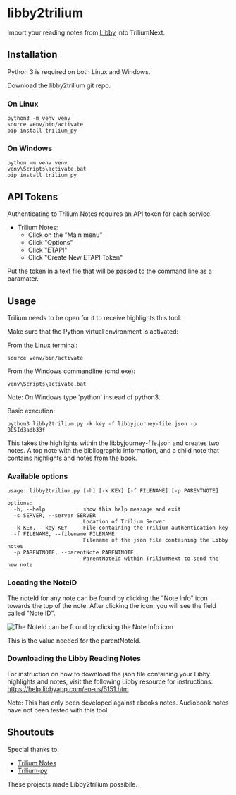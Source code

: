 # libby2trilium
Import your reading notes from [Libby](https://libbyapp.com) into TriliumNext.

## Installation

Python 3 is required on both Linux and Windows.

Download the libby2trilium git repo. 

### On Linux

 ``` 
python3 -m venv venv
source venv/bin/activate
pip install trilium_py
 ``` 

### On Windows

 ``` 
python -m venv venv
venv\Scripts\activate.bat
pip install trilium_py
 ``` 

## API Tokens
Authenticating to Trilium Notes requires an API token for each service. 

- Trilium Notes:
  - Click on the "Main menu"
  - Click "Options"
  - Click "ETAPI"
  - Click "Create New ETAPI Token"

Put the token in a text file that will be passed to the command line as a paramater. 

## Usage
Trilium needs to be open for it to receive highlights this tool.

Make sure that the Python virtual environment is activated:

From the Linux terminal:

```source venv/bin/activate```

From the Windows commandline (cmd.exe):

```venv\Scripts\activate.bat```

Note: On Windows type 'python' instead of python3.

Basic execution:

```python3 libby2trilium.py -k key -f libbyjourney-file.json -p BE5Id3adb33f```

This takes the highlights within the libbyjourney-file.json and creates two notes. A top note with the bibliographic information, and a child note that contains highlights and notes from the book. 

### Available options
```
usage: libby2trilium.py [-h] [-k KEY] [-f FILENAME] [-p PARENTNOTE]

options:
  -h, --help            show this help message and exit
  -s SERVER, --server SERVER
                        Location of Trilium Server
  -k KEY, --key KEY     File containing the Trilium authentication key
  -f FILENAME, --filename FILENAME
                        Filename of the json file containing the Libby notes
  -p PARENTNOTE, --parentNote PARENTNOTE
                        ParentNoteId within TriliumNext to send the new note
```
### Locating the NoteID
The noteId for any note can be found by clicking the "Note Info" icon towards the top of the note. After clicking the icon, you will see the field called "Note ID". 

![The NoteId can be found by clicking the Note Info icon](./noteID.png)

This is the value needed for the parentNoteId. 

### Downloading the Libby Reading Notes
For instruction on how to download the json file containing your Libby highlights and notes, visit the following Libby resource for instructions: https://help.libbyapp.com/en-us/6151.htm

Note: This has only been developed against ebooks notes. Audiobook notes have not been tested with this tool.

## Shoutouts
Special thanks to:
- [Trilium Notes](https://github.com/TriliumNext/Trilium)
- [Trilium-py](https://github.com/Nriver/trilium-py)

These projects made Libby2trilium possibile.
